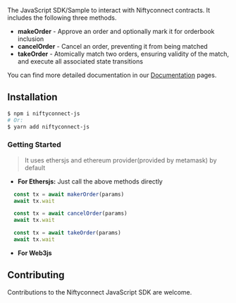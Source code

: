 The JavaScript SDK/Sample to interact
with Niftyconnect contracts. It includes the following three methods.

- **makeOrder** - Approve an order and optionally mark it for orderbook inclusion
- **cancelOrder** - Cancel an order, preventing it from being matched
- **takeOrder** - Atomically match two orders, ensuring validity of the match, and execute all associated state transitions

You can find more detailed documentation in our
[Documentation](https://github.com/NiftyConnect/document)
pages.

## Installation

```bash
$ npm i niftyconnect-js
# Or:
$ yarn add niftyconnect-js
```

### Getting Started

> It uses ethersjs and ethereum provider(provided by metamask) by default

- **For Ethersjs:** Just call the above methods directly

```JavaScript
  const tx = await makerOrder(params)
  await tx.wait

  const tx = await cancelOrder(params)
  await tx.wait

  const tx = await takeOrder(params)
  await tx.wait
```

- **For Web3js**

## Contributing

Contributions to the Niftyconnect JavaScript SDK are welcome.
